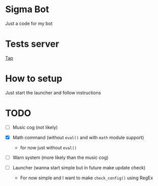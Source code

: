 # Sigma Bot

Just a code for my bot

# Tests server

[Tap](https://discord.gg/CGpe2uTdze)

# How to setup

Just start the launcher and follow instructions

# TODO

- [ ] Music cog (not likely)

- [x] Math command (without `eval()` and with `math` module support)

  - for now just without `eval()`

- [ ] Warn system (more likely than the music cog)

- [ ] Launcher (wanna start simple but in future make update check)

  - For now simple and I want to make `check_config()` using RegEx
